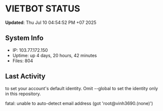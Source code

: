 # VIETBOT STATUS
**Updated**: Thu Jul 10 04:54:52 PM +07 2025

## System Info
- IP: 103.77.172.150
- Uptime: up 4 days, 20 hours, 42 minutes
- Files: 804

## Last Activity

to set your account's default identity.
Omit --global to set the identity only in this repository.

fatal: unable to auto-detect email address (got 'root@vinh3690.(none)')
